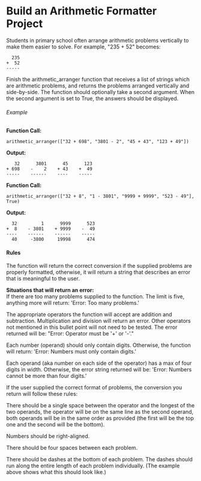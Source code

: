 
# Build an Arithmetic Formatter Project

Students in primary school often arrange arithmetic problems vertically to make them easier to solve. For example, "235 + 52" becomes:  

```
  235  
+  52  
-----  
```

Finish the arithmetic_arranger function that receives a list of strings which are arithmetic problems, and returns the problems arranged vertically and side-by-side. The function should optionally take a second argument. When the second argument is set to True, the answers should be displayed.  

###### Example

**Function Call:**  

```
arithmetic_arranger(["32 + 698", "3801 - 2", "45 + 43", "123 + 49"])
```

**Output:**  

```
   32      3801      45      123  
+ 698    -    2    + 43    +  49  
-----    ------    ----    -----  
```

**Function Call:**  

```
arithmetic_arranger(["32 + 8", "1 - 3801", "9999 + 9999", "523 - 49"], True)  
```

**Output:**  

```
  32         1      9999      523  
+  8    - 3801    + 9999    -  49  
----    ------    ------    -----  
  40     -3800     19998      474  
```

#### Rules

The function will return the correct conversion if the supplied problems are properly formatted, otherwise, it will return a string that describes an error that is meaningful to the user.  

**Situations that will return an error:**  
If there are too many problems supplied to the function. The limit is five, anything more will return: 'Error: Too many problems.'  

The appropriate operators the function will accept are addition and subtraction. Multiplication and division will return an error. Other operators not mentioned in this bullet point will not need to be tested. The error returned will be: "Error: Operator must be '+' or '-'."  

Each number (operand) should only contain digits. Otherwise, the function will return: 'Error: Numbers must only contain digits.'  

Each operand (aka number on each side of the operator) has a max of four digits in width. Otherwise, the error string returned will be: 'Error: Numbers cannot be more than four digits.'  

If the user supplied the correct format of problems, the conversion you return will follow these rules:

There should be a single space between the operator and the longest of the two operands, the operator will be on the same line as the second operand, both operands will be in the same order as provided (the first will be the top one and the second will be the bottom).  

Numbers should be right-aligned.  

There should be four spaces between each problem.  

There should be dashes at the bottom of each problem. The dashes should run along the entire length of each problem individually. (The example above shows what this should look like.)